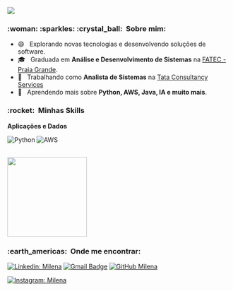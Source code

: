 
![](https://komarev.com/ghpvc/?username=VanessaSwerts&color=006bed)

<h3> :woman: :sparkles: :crystal_ball: &nbsp;Sobre mim: </h3>

- :smile: &nbsp; Explorando novas tecnologias e desenvolvendo soluções de software.
- 🎓 &nbsp; Graduada em **Análise e Desenvolvimento de Sistemas** na <a href="https://www.vestibularfatec.com.br/unidades-cursos/escola.asp?c=156">FATEC - Praia Grande</a>.
- 💼 &nbsp; Trabalhando como **Analista de Sistemas** na <a href="https://www.tcs.com/">Tata Consultancy Services</a>
- 🌱 &nbsp; Aprendendo mais sobre **Python, AWS, Java, IA e muito mais**.

<h3> :rocket: &nbsp;Minhas Skills </h3>

**Aplicações e Dados**

  ![Python](https://img.shields.io/badge/python-3670A0?style=for-the-badge&logo=python&logoColor=ffdd54)
  ![AWS](https://img.shields.io/badge/AWS-%23FF9900.svg?style=for-the-badge&logo=amazon-aws&logoColor=white)

<br/>

<a href="https://github.com/MiAfroki">
  <img height="180em" src="https://github-readme-stats.vercel.app/api?username=MiAfroki&theme=dracula&show_icons=true" />
</a>

<br/>

<h3> :earth_americas: &nbsp;Onde me encontrar: </h3> 

[![Linkedin: Milena](https://img.shields.io/badge/-mimargo-blue?style=flat-square&logo=Linkedin&logoColor=white&link=https://www.linkedin.com/in/mimargo/)](https://www.linkedin.com/in/mimargo/)
[![Gmail Badge](https://img.shields.io/badge/-mica.margo1997@gmail.com-006bed?style=flat-square&logo=Gmail&logoColor=white&link=mailto:mica.margo1997@email.com)](mailto:mica.margo1997@email.com)
[![GitHub Milena](https://img.shields.io/github/followers/MiAroki?label=follow&style=social)](https://github.com/MiAfroki)
<br/>

[![Instagram: Milena](https://img.shields.io/badge/Instagram-E4405F?style=for-the-badge&logo=instagram&logoColor=white)](https://www.instagram.com/miafroki/)
